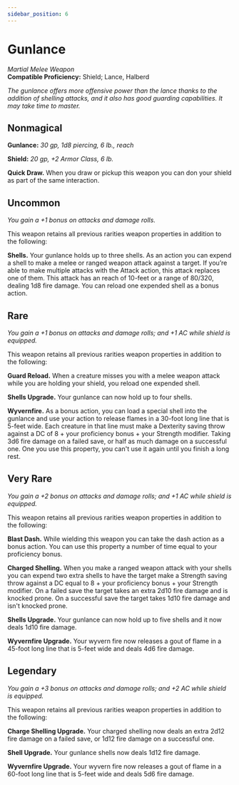 ```yaml
---
sidebar_position: 6
---
```


# Gunlance

*Martial Melee Weapon*  
**Compatible Proficiency:** Shield; Lance, Halberd

*The gunlance offers more offensive power than the lance thanks to the addition of shelling attacks, and it also has good guarding capabilities. It may take time to master.*

## Nonmagical

**Gunlance:** *30 gp, 1d8 piercing, 6 lb., reach*

**Shield:** *20 gp, +2 Armor Class, 6 lb.*

**Quick Draw.** When you draw or pickup this weapon you can don your shield as part of the same interaction.

## Uncommon

*You gain a +1 bonus on attacks and damage rolls.*

This weapon retains all previous rarities weapon properties in addition to the following:

**Shells.** Your gunlance holds up to three shells. As an action you can expend a shell to make a melee or ranged weapon attack against a target. If you’re able to make multiple attacks with the Attack action, this attack replaces one of them. This attack has an reach of 10-feet or a range of 80/320, dealing 1d8 fire damage. You can reload one expended shell as a bonus action.

## Rare

*You gain a +1 bonus on attacks and damage rolls; and +1 AC while shield is equipped.*

This weapon retains all previous rarities weapon properties in addition to the following:

**Guard Reload.** When a creature misses you with a melee weapon attack while you are holding your shield, you reload one expended shell.

**Shells Upgrade.** Your gunlance can now hold up to four shells.

**Wyvernfire.** As a bonus action, you can load a special shell into the gunlance and use your action to release flames in a 30-foot long line that is 5-feet wide. Each creature in that line must make a Dexterity saving throw against a DC of 8 + your proficiency bonus + your Strength modifier. Taking 3d6 fire damage on a failed save, or half as much damage on a successful one. One you use this property, you can't use it again until you finish a long rest.

## Very Rare

*You gain a +2 bonus on attacks and damage rolls; and +1 AC while shield is equipped.*

This weapon retains all previous rarities weapon properties in addition to the following:

**Blast Dash.** While wielding this weapon you can take the dash action as a bonus action. You can use this property a number of time equal to your proficiency bonus.

**Charged Shelling.** When you make a ranged weapon attack with your shells you can expend two extra shells to have the target make a Strength saving throw against a DC equal to 8 + your proficiency bonus + your Strength modifier. On a failed save the target takes an extra 2d10 fire damage and is knocked prone. On a successful save the target takes 1d10 fire damage and isn't knocked prone.

**Shells Upgrade.** Your gunlance can now hold up to five shells and it now deals 1d10 fire damage.

**Wyvernfire Upgrade.** Your wyvern fire now releases a gout of flame in a 45-foot long line that is 5-feet wide and deals 4d6 fire damage.

## Legendary

*You gain a +3 bonus on attacks and damage rolls; and +2 AC while shield is equipped.*

This weapon retains all previous rarities weapon properties in addition to the following:

**Charge Shelling Upgrade.** Your charged shelling now deals an extra 2d12 fire damage on a failed save, or 1d12 fire damage on a successful one.

**Shell Upgrade.** Your gunlance shells now deals 1d12 fire damage.

**Wyvernfire Upgrade.** Your wyvern fire now releases a gout of flame in a 60-foot long line that is 5-feet wide and deals 5d6 fire damage.